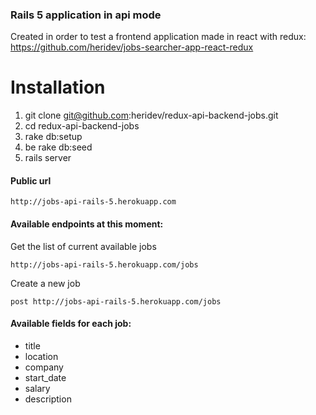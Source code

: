 ### Rails 5 application in api mode

Created in order to test a frontend application made in react with
redux: https://github.com/heridev/jobs-searcher-app-react-redux

Installation
============

1. git clone git@github.com:heridev/redux-api-backend-jobs.git
2. cd redux-api-backend-jobs
3. rake db:setup
4. be rake db:seed
6. rails server

#### Public url
```
http://jobs-api-rails-5.herokuapp.com
```

#### Available endpoints at this moment:
Get the list of current available jobs
```
http://jobs-api-rails-5.herokuapp.com/jobs
```

Create a new job
```
post http://jobs-api-rails-5.herokuapp.com/jobs
```

#### Available fields for each job:
- title
- location
- company
- start_date
- salary
- description
